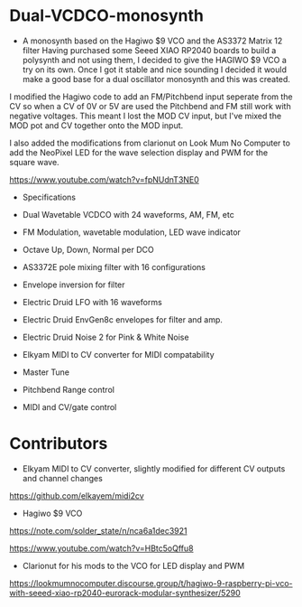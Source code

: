 # Dual-VCDCO-monosynth
- A monosynth based on the Hagiwo $9 VCO and the AS3372 Matrix 12 filter
Having purchased some Seeed XIAO RP2040 boards to build a polysynth and not using them, I decided to give the HAGIWO $9 VCO a try on its own.
Once I got it stable and nice sounding I decided it would make a good base for a dual oscillator monosynth and this was created.

I modified the Hagiwo code to add an FM/Pitchbend input seperate from the CV so when a CV of 0V or 5V are used the Pitchbend and FM still work with negative voltages. This meant I lost the MOD CV input, but I've mixed the MOD pot and CV together onto the MOD input.

I also added the modifications from clarionut on Look Mum No Computer to add the NeoPixel LED for the wave selection display and PWM for the square wave.

https://www.youtube.com/watch?v=fpNUdnT3NE0

- Specifications

- Dual Wavetable VCDCO with 24 waveforms, AM, FM, etc
- FM Modulation, wavetable modulation, LED wave indicator
- Octave Up, Down, Normal per DCO
- AS3372E pole mixing filter with 16 configurations
- Envelope inversion for filter
- Electric Druid LFO with 16 waveforms
- Electric Druid EnvGen8c envelopes for filter and amp.
- Electric Druid Noise 2 for Pink & White Noise
- Elkyam MIDI to CV converter for MIDI compatability
- Master Tune
- Pitchbend Range control
- MIDI and CV/gate control

# Contributors

- Elkyam MIDI to CV converter, slightly modified for different CV outputs and channel changes

https://github.com/elkayem/midi2cv

- Hagiwo $9 VCO

https://note.com/solder_state/n/nca6a1dec3921

https://www.youtube.com/watch?v=HBtc5oQffu8

- Clarionut for his mods to the VCO for LED display and PWM

https://lookmumnocomputer.discourse.group/t/hagiwo-9-raspberry-pi-vco-with-seeed-xiao-rp2040-eurorack-modular-synthesizer/5290


